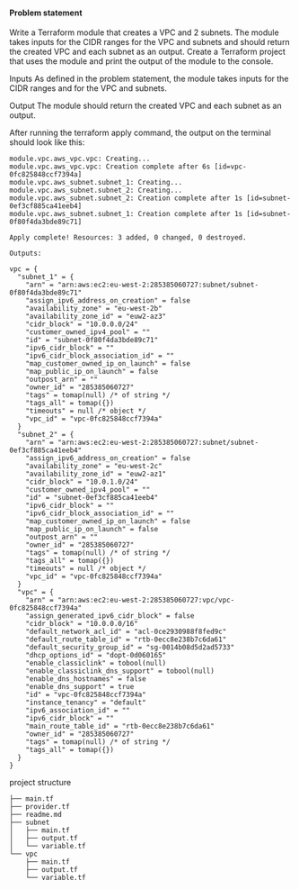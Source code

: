 #### Problem statement

Write a Terraform module that creates a VPC and 2 subnets. The module takes inputs for the CIDR ranges for the VPC and subnets and should return the created VPC and each subnet as an output. Create a Terraform project that uses the module and print the output of the module to the console.

Inputs
As defined in the problem statement, the module takes inputs for the CIDR ranges and for the VPC and subnets.

Output
The module should return the created VPC and each subnet as an output.

After running the terraform apply command, the output on the terminal should look like this:

```
module.vpc.aws_vpc.vpc: Creating...
module.vpc.aws_vpc.vpc: Creation complete after 6s [id=vpc-0fc825848ccf7394a]
module.vpc.aws_subnet.subnet_1: Creating...
module.vpc.aws_subnet.subnet_2: Creating...
module.vpc.aws_subnet.subnet_2: Creation complete after 1s [id=subnet-0ef3cf885ca41eeb4]
module.vpc.aws_subnet.subnet_1: Creation complete after 1s [id=subnet-0f80f4da3bde89c71]

Apply complete! Resources: 3 added, 0 changed, 0 destroyed.

Outputs:

vpc = {
  "subnet_1" = {
    "arn" = "arn:aws:ec2:eu-west-2:285385060727:subnet/subnet-0f80f4da3bde89c71"
    "assign_ipv6_address_on_creation" = false
    "availability_zone" = "eu-west-2b"
    "availability_zone_id" = "euw2-az3"
    "cidr_block" = "10.0.0.0/24"
    "customer_owned_ipv4_pool" = ""
    "id" = "subnet-0f80f4da3bde89c71"
    "ipv6_cidr_block" = ""
    "ipv6_cidr_block_association_id" = ""
    "map_customer_owned_ip_on_launch" = false
    "map_public_ip_on_launch" = false
    "outpost_arn" = ""
    "owner_id" = "285385060727"
    "tags" = tomap(null) /* of string */
    "tags_all" = tomap({})
    "timeouts" = null /* object */
    "vpc_id" = "vpc-0fc825848ccf7394a"
  }
  "subnet_2" = {
    "arn" = "arn:aws:ec2:eu-west-2:285385060727:subnet/subnet-0ef3cf885ca41eeb4"
    "assign_ipv6_address_on_creation" = false
    "availability_zone" = "eu-west-2c"
    "availability_zone_id" = "euw2-az1"
    "cidr_block" = "10.0.1.0/24"
    "customer_owned_ipv4_pool" = ""
    "id" = "subnet-0ef3cf885ca41eeb4"
    "ipv6_cidr_block" = ""
    "ipv6_cidr_block_association_id" = ""
    "map_customer_owned_ip_on_launch" = false
    "map_public_ip_on_launch" = false
    "outpost_arn" = ""
    "owner_id" = "285385060727"
    "tags" = tomap(null) /* of string */
    "tags_all" = tomap({})
    "timeouts" = null /* object */
    "vpc_id" = "vpc-0fc825848ccf7394a"
  }
  "vpc" = {
    "arn" = "arn:aws:ec2:eu-west-2:285385060727:vpc/vpc-0fc825848ccf7394a"
    "assign_generated_ipv6_cidr_block" = false
    "cidr_block" = "10.0.0.0/16"
    "default_network_acl_id" = "acl-0ce2930988f8fed9c"
    "default_route_table_id" = "rtb-0ecc8e238b7c6da61"
    "default_security_group_id" = "sg-0014b08d5d2ad5733"
    "dhcp_options_id" = "dopt-0d060165"
    "enable_classiclink" = tobool(null)
    "enable_classiclink_dns_support" = tobool(null)
    "enable_dns_hostnames" = false
    "enable_dns_support" = true
    "id" = "vpc-0fc825848ccf7394a"
    "instance_tenancy" = "default"
    "ipv6_association_id" = ""
    "ipv6_cidr_block" = ""
    "main_route_table_id" = "rtb-0ecc8e238b7c6da61"
    "owner_id" = "285385060727"
    "tags" = tomap(null) /* of string */
    "tags_all" = tomap({})
  }
}
```

project structure

```
├── main.tf
├── provider.tf
├── readme.md
├── subnet
│   ├── main.tf
│   ├── output.tf
│   └── variable.tf
└── vpc
    ├── main.tf
    ├── output.tf
    └── variable.tf
```